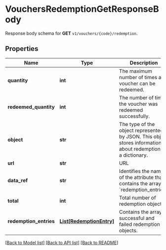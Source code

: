 # VouchersRedemptionGetResponseBody

Response body schema for **GET** `v1/vouchers/{code}/redemption`.

## Properties
Name | Type | Description | Notes
------------ | ------------- | ------------- | -------------
**quantity** | **int** | The maximum number of times a voucher can be redeemed. | [optional] 
**redeemed_quantity** | **int** | The number of times the voucher was redeemed successfully. | [optional] 
**object** | **str** | The type of the object represented by JSON. This object stores information about redemptions in a dictionary. | [optional] [default to 'list']
**url** | **str** | URL | [optional] 
**data_ref** | **str** | Identifies the name of the attribute that contains the array of &#x60;redemption_entries&#x60;. | [optional] [default to 'redemption_entries']
**total** | **int** | Total number of redemption objects. | [optional] 
**redemption_entries** | [**List[RedemptionEntry]**](RedemptionEntry.md) | Contains the array of successful and failed redemption objects. | 

[[Back to Model list]](../README.md#documentation-for-models) [[Back to API list]](../README.md#documentation-for-api-endpoints) [[Back to README]](../README.md)


